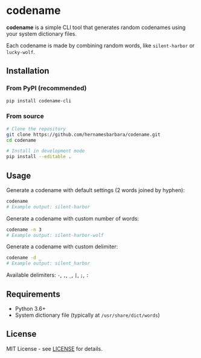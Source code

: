 # codename

**codename** is a simple CLI tool that generates random codenames using your system dictionary files.

Each codename is made by combining random words, like `silent-harbor` or `lucky-wolf`.

## Installation

### From PyPI (recommended)

```bash
pip install codename-cli
```

### From source

```bash
# Clone the repository
git clone https://github.com/hernamesbarbara/codename.git
cd codename

# Install in development mode
pip install --editable .
```

## Usage

Generate a codename with default settings (2 words joined by hyphen):
```bash
codename
# Example output: silent-harbor
```

Generate a codename with custom number of words:
```bash
codename -n 3
# Example output: silent-harbor-wolf
```

Generate a codename with custom delimiter:
```bash
codename -d _
# Example output: silent_harbor
```

Available delimiters: `-`, `,`, `_`, `|`, `;`, `:`

## Requirements

- Python 3.6+
- System dictionary file (typically at `/usr/share/dict/words`)

## License

MIT License - see [LICENSE](LICENSE) for details.
